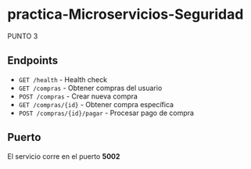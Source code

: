 # practica-Microservicios-Seguridad



PUNTO 3 
## Endpoints

- `GET /health` - Health check
- `GET /compras` - Obtener compras del usuario
- `POST /compras` - Crear nueva compra
- `GET /compras/{id}` - Obtener compra específica
- `POST /compras/{id}/pagar` - Procesar pago de compra


## Puerto

El servicio corre en el puerto **5002**